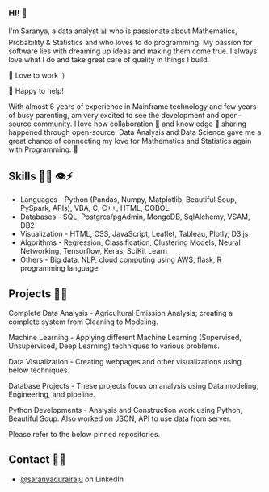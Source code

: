 ### Hi! 👋

I'm Saranya, a data analyst 📊  who is passionate about Mathematics, Probability & Statistics and who loves to do programming. My passion for software lies with dreaming up ideas and making them come true. I always love what I do and take great care of quality in things I build.

💼 Love to work :)

💬 Happy to help!

With almost 6 years of experience in Mainframe technology and few years of busy parenting, am very excited to see the development and open-source community. I love how collaboration 👯 and knowledge 🌱 sharing happened through open-source. Data Analysis and Data Science gave me a great chance of connecting my love for Mathematics and Statistics again with Programming. 💜

## Skills 👨‍💻 👁️⚡

- Languages     - Python (Pandas, Numpy, Matplotlib, Beautiful Soup, PySpark, APIs), VBA, C, C++, HTML, COBOL <br>
- Databases     - SQL, Postgres/pgAdmin, MongoDB, SqlAlchemy, VSAM, DB2 <br>
- Visualization -	HTML, CSS, JavaScript, Leaflet, Tableau, Plotly, D3.js <br>
- Algorithms    - Regression, Classification, Clustering Models, Neural Networking, Tensorflow, Keras, SciKit Learn <br>
- Others  	    - Big data, NLP, cloud computing using AWS, flask, R programming language<br>

## Projects  🔭✨

Complete Data Analysis - Agricultural Emission Analysis; creating a complete system from Cleaning to Modeling. 

Machine Learning - Applying different Machine Learning (Supervised, Unsupervised, Deep Learning) techniques to various problems.

Data Visualization - Creating webpages and other visualizations using below techniques. 

Database Projects - These projects focus on analysis using Data modeling, Engineering, and pipeline.

Python Developments - Analysis and Construction work using Python, Beautiful Soup. Also worked on JSON, API to use data from server.

Please refer to the below pinned repositories. 

## Contact 📱😄
- [@saranyadurairaju](https://www.linkedin.com/in/saranya-durairaju-31a629199/) on LinkedIn

